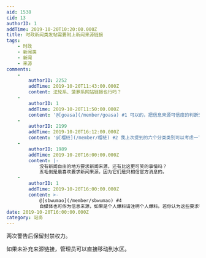 ```yaml
---
aid: 1538
cid: 13
authorID: 1
addTime: 2019-10-20T10:20:00.000Z
title: 时政新闻类发帖需要附上新闻来源链接
tags:
    - 时政
    - 新闻类
    - 新闻
    - 来源
comments:
    -
        authorID: 2252
        addTime: 2019-10-20T11:43:00.000Z
        content: 法轮系、菠萝系网站链接也行吗？
    -
        authorID: 1
        addTime: 2019-10-20T11:50:00.000Z
        content: '@[goasa](/member/goasa) #1 可以的，把信息来源可信度的判断交给用户。'
    -
        authorID: 2199
        addTime: 2019-10-20T16:12:00.000Z
        content: '@[榴梿](/member/榴梿) #2 我上次提到的六个分类类别可以考虑一下。目前人少分类工作相对更简单。'
    -
        authorID: 1989
        addTime: 2019-10-20T16:00:00.000Z
        content: |-
            没有新闻自由的地方要求新闻来源，还有比这更可笑的事情吗？  
            五毛倒是最喜欢要求新闻来源，因为它们是只相信官方消息的。
    -
        authorID: 1
        addTime: 2019-10-20T16:00:00.000Z
        content: >-
            @[sbwumao](/member/sbwumao) #4
            自媒体也可作为信息来源，如果是个人爆料请注明个人爆料。若你认为这些要求很无礼，可以去隔壁品葱。
date: 2019-10-20T16:00:00.000Z
category: 站务
---
```


两次警告后保留封禁权力。

如果未补充来源链接，管理员可以直接移动到水区。
